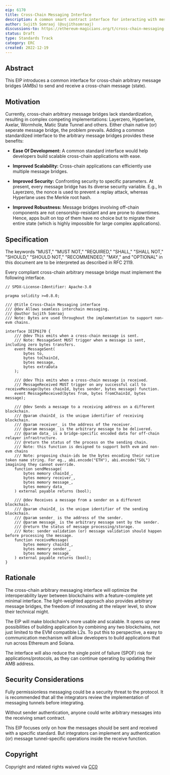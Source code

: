 ```yaml
---
eip: 6170
title: Cross-Chain Messaging Interface
description: A common smart contract interface for interacting with messaging protocols.
author: Sujith Somraaj (@sujithsomraaj)
discussions-to: https://ethereum-magicians.org/t/cross-chain-messaging-standard/12197
status: Draft
type: Standards Track
category: ERC
created: 2022-12-19
---
```


## Abstract

This EIP introduces a common interface for cross-chain arbitrary message bridges (AMBs) to send and receive a cross-chain message (state).

## Motivation

Currently, cross-chain arbitrary message bridges lack standardization, resulting in complex competing implementations: Layerzero, Hyperlane, Axelar, Wormhole, Matic State Tunnel and others. Either chain native (or) seperate message bridge, the problem prevails. Adding a common standardized interface to the arbitrary message bridges provides these benefits:

- **Ease Of Development:** A common standard interface would help developers build scalable cross-chain applications with ease.

- **Improved Scalability:** Cross-chain applications can efficiently use multiple message bridges.

- **Improved Security:** Confronting security to specific parameters. At present, every message bridge has its diverse security variable. E.g., In Layerzero, the nonce is used to prevent a replay attack, whereas Hyperlane uses the Merkle root hash. 

- **Improved Robustness:** Message bridges involving off-chain components are not censorship-resistant and are prone to downtimes. Hence, apps built on top of them have no choice but to migrate their entire state (which is highly impossible for large complex applications).

## Specification

The keywords "MUST," "MUST NOT," "REQUIRED," "SHALL," "SHALL NOT," "SHOULD," "SHOULD NOT," "RECOMMENDED," "MAY," and "OPTIONAL" in this document are to be interpreted as described in RFC 2119.

Every compliant cross-chain arbitrary message bridge must implement the following interface.

``` solidity
// SPDX-License-Identifier: Apache-3.0

pragma solidity >=0.8.0;

/// @title Cross-Chain Messaging interface
/// @dev Allows seamless interchain messaging.
/// @author Sujith Somraaj
/// Note: Bytes are used throughout the implementation to support non-evm chains.

interface IEIP6170 {
    /// @dev This emits when a cross-chain message is sent.
    /// Note: MessageSent MUST trigger when a message is sent, including zero bytes transfers.
    event MessageSent(
        bytes to,
        bytes toChainId,
        bytes message,
        bytes extraData
    );

    /// @dev This emits when a cross-chain message is received.
    /// MessageReceived MUST trigger on any successful call to receiveMessage(bytes chainId, bytes sender, bytes message) function.
    event MessageReceived(bytes from, bytes fromChainId, bytes message);

    /// @dev Sends a message to a receiving address on a different blockchain.
    /// @param chainId_ is the unique identifier of receiving blockchain.
    /// @param receiver_ is the address of the receiver.
    /// @param message_ is the arbitrary message to be delivered.
    /// @param data_ is a bridge-specific encoded data for off-chain relayer infrastructure.
    /// @return the status of the process on the sending chain.
    /// Note: this function is designed to support both evm and non-evm chains
    /// Note: proposing chain-ids be the bytes encoding their native token name string. For eg., abi.encode("ETH"), abi.encode("SOL") imagining they cannot override.
    function sendMessage(
        bytes memory chainId_,
        bytes memory receiver_,
        bytes memory message_,
        bytes memory data_
    ) external payable returns (bool);

    /// @dev Receives a message from a sender on a different blockchain.
    /// @param chainId_ is the unique identifier of the sending blockchain.
    /// @param sender_ is the address of the sender.
    /// @param message_ is the arbitrary message sent by the sender.
    /// @return the status of message processing/storage.
    /// Note: sender validation (or) message validation should happen before processing the message.
    function receiveMessage(
        bytes memory chainId_,
        bytes memory sender_,
        bytes memory message_
    ) external payable returns (bool);
}
```

## Rationale

The cross-chain arbitrary messaging interface will optimize the interoperability layer between blockchains with a feature-complete yet minimal interface.  The light-weighted approach also provides arbitrary message bridges, the freedom of innovating at the relayer level, to show their technical might.

The EIP will make blockchain's more usable and scalable. It opens up new possibilities of building application by combining any two blockchains, not just limited to the EVM compatible L2s. To put this to perspective, a easy to communication mechanism will allow developers to build applications that run across Ethereum and Solana.

The interface will also reduce the single point of failure (SPOF) risk for applications/protocols, as they can continue operating by updating their AMB address.

## Security Considerations

Fully permissionless messaging could be a security threat to the protocol. It is recommended that all the integrators review the implementation of messaging tunnels before integrating.

Without sender authentication, anyone could write arbitrary messages into the receiving smart contract.

This EIP focuses only on how the messages should be sent and received with a specific standard. But integrators can implement any authentication (or) message tunnel-specific operations inside the receive function.

## Copyright

Copyright and related rights waived via [CC0](../LICENSE.md)
